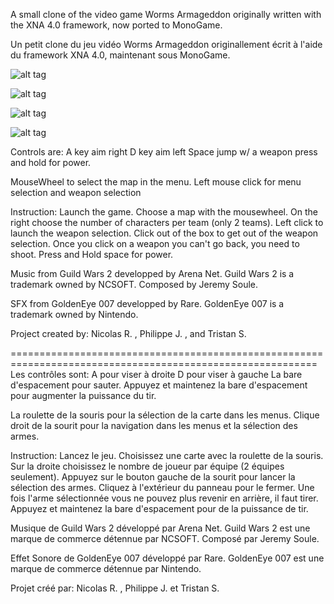 A small clone of the video game Worms Armageddon originally written with the XNA 4.0 framework, now ported to MonoGame.

Un petit clone du jeu vidéo Worms Armageddon originallement écrit à l'aide du framework XNA 4.0, maintenant sous MonoGame.

![alt tag](https://i.imgur.com/wipkF8G.png)

![alt tag](https://i.imgur.com/GJ6ZOZP.png)

![alt tag](https://i.imgur.com/QVF6SnE.png)

![alt tag](https://i.imgur.com/t5Yu0fH.png)

Controls are:
A key aim right
D key aim left
Space jump w/ a weapon press and hold for power.

MouseWheel to select the map in the menu.
Left mouse click for menu selection and weapon selection



Instruction:
Launch the game.
Choose a map with the mousewheel. On the right choose the number of characters per team (only 2 teams).
Left click to launch the weapon selection. Click out of the box to get out of the weapon selection.
Once you click on a weapon you can't go back, you need to shoot.
Press and Hold space for power.

Music from Guild Wars 2 developped by Arena Net. Guild Wars 2 is a trademark owned by NCSOFT.
Composed by Jeremy Soule.

SFX from GoldenEye 007 developped by Rare. GoldenEye 007 is a trademark owned by Nintendo.

Project created by: Nicolas R. , Philippe J. , and Tristan S.

===========================================================================================================
Les contrôles sont:
A pour viser à droite
D pour viser à gauche
La bare d'espacement pour sauter.
Appuyez et maintenez la bare d'espacement pour augmenter la puissance du tir.


La roulette de la souris pour la sélection de la carte dans les menus.
Clique droit de la sourit pour la navigation dans les menus et la sélection des armes.


Instruction:
Lancez le jeu.
Choisissez une carte avec la roulette de la souris. Sur la droite choisissez le nombre de joueur par équipe (2 équipes seulement).
Appuyez sur le bouton gauche de la sourit pour lancer la sélection des armes.
Cliquez à l'extérieur du panneau pour le fermer.
Une fois l'arme sélectionnée vous ne pouvez plus revenir en arrière, il faut tirer.
Appuyez et maintenez la bare d'espacement pour de la puissance de tir.


Musique de Guild Wars 2 développé par Arena Net. Guild Wars 2 est une marque de commerce détennue par NCSOFT.
Composé par Jeremy Soule.

Effet Sonore de GoldenEye 007 développé par Rare. GoldenEye 007 est une marque de commerce détennue par Nintendo.

Projet créé par: Nicolas R. , Philippe J. et Tristan S.
